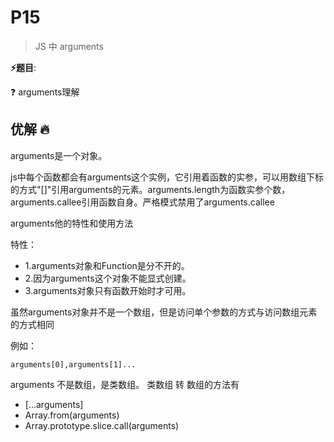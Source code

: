 # P15

> JS 中 arguments

**⚡题目**:

❓ arguments理解

## 优解 🔥

arguments是一个对象。

js中每个函数都会有arguments这个实例，它引用着函数的实参，可以用数组下标的方式"[]"引用arguments的元素。arguments.length为函数实参个数，arguments.callee引用函数自身。严格模式禁用了arguments.callee

arguments他的特性和使用方法

特性：

- 1.arguments对象和Function是分不开的。
- 2.因为arguments这个对象不能显式创建。
- 3.arguments对象只有函数开始时才可用。

虽然arguments对象并不是一个数组，但是访问单个参数的方式与访问数组元素的方式相同

例如：

`arguments[0],arguments[1]...`

arguments 不是数组，是类数组。
类数组 转 数组的方法有

- [...arguments]
- Array.from(arguments)
- Array.prototype.slice.call(arguments)
